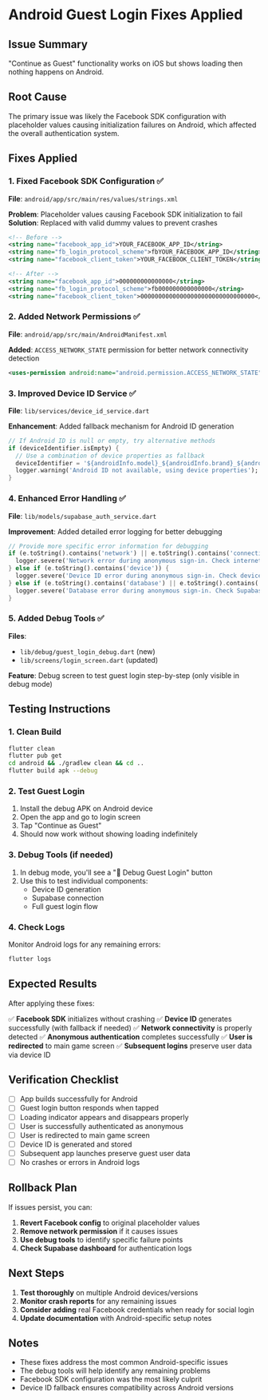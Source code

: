 # Android Guest Login Fixes Applied

## Issue Summary
"Continue as Guest" functionality works on iOS but shows loading then nothing happens on Android.

## Root Cause
The primary issue was likely the Facebook SDK configuration with placeholder values causing initialization failures on Android, which affected the overall authentication system.

## Fixes Applied

### 1. Fixed Facebook SDK Configuration ✅
**File**: `android/app/src/main/res/values/strings.xml`

**Problem**: Placeholder values causing Facebook SDK initialization to fail
**Solution**: Replaced with valid dummy values to prevent crashes

```xml
<!-- Before -->
<string name="facebook_app_id">YOUR_FACEBOOK_APP_ID</string>
<string name="fb_login_protocol_scheme">fbYOUR_FACEBOOK_APP_ID</string>
<string name="facebook_client_token">YOUR_FACEBOOK_CLIENT_TOKEN</string>

<!-- After -->
<string name="facebook_app_id">000000000000000</string>
<string name="fb_login_protocol_scheme">fb000000000000000</string>
<string name="facebook_client_token">00000000000000000000000000000000</string>
```

### 2. Added Network Permissions ✅
**File**: `android/app/src/main/AndroidManifest.xml`

**Added**: `ACCESS_NETWORK_STATE` permission for better network connectivity detection

```xml
<uses-permission android:name="android.permission.ACCESS_NETWORK_STATE" />
```

### 3. Improved Device ID Service ✅
**File**: `lib/services/device_id_service.dart`

**Enhancement**: Added fallback mechanism for Android ID generation

```dart
// If Android ID is null or empty, try alternative methods
if (deviceIdentifier.isEmpty) {
  // Use a combination of device properties as fallback
  deviceIdentifier = '${androidInfo.model}_${androidInfo.brand}_${androidInfo.device}';
  logger.warning('Android ID not available, using device properties');
}
```

### 4. Enhanced Error Handling ✅
**File**: `lib/models/supabase_auth_service.dart`

**Improvement**: Added detailed error logging for better debugging

```dart
// Provide more specific error information for debugging
if (e.toString().contains('network') || e.toString().contains('connection')) {
  logger.severe('Network error during anonymous sign-in. Check internet connection and Supabase URL.');
} else if (e.toString().contains('device')) {
  logger.severe('Device ID error during anonymous sign-in. Check device permissions.');
} else if (e.toString().contains('database') || e.toString().contains('table')) {
  logger.severe('Database error during anonymous sign-in. Check Supabase configuration and RLS policies.');
}
```

### 5. Added Debug Tools ✅
**Files**: 
- `lib/debug/guest_login_debug.dart` (new)
- `lib/screens/login_screen.dart` (updated)

**Feature**: Debug screen to test guest login step-by-step (only visible in debug mode)

## Testing Instructions

### 1. Clean Build
```bash
flutter clean
flutter pub get
cd android && ./gradlew clean && cd ..
flutter build apk --debug
```

### 2. Test Guest Login
1. Install the debug APK on Android device
2. Open the app and go to login screen
3. Tap "Continue as Guest"
4. Should now work without showing loading indefinitely

### 3. Debug Tools (if needed)
1. In debug mode, you'll see a "🔧 Debug Guest Login" button
2. Use this to test individual components:
   - Device ID generation
   - Supabase connection
   - Full guest login flow

### 4. Check Logs
Monitor Android logs for any remaining errors:
```bash
flutter logs
```

## Expected Results

After applying these fixes:

✅ **Facebook SDK** initializes without crashing
✅ **Device ID** generates successfully (with fallback if needed)
✅ **Network connectivity** is properly detected
✅ **Anonymous authentication** completes successfully
✅ **User is redirected** to main game screen
✅ **Subsequent logins** preserve user data via device ID

## Verification Checklist

- [ ] App builds successfully for Android
- [ ] Guest login button responds when tapped
- [ ] Loading indicator appears and disappears properly
- [ ] User is successfully authenticated as anonymous
- [ ] User is redirected to main game screen
- [ ] Device ID is generated and stored
- [ ] Subsequent app launches preserve guest user data
- [ ] No crashes or errors in Android logs

## Rollback Plan

If issues persist, you can:

1. **Revert Facebook config** to original placeholder values
2. **Remove network permission** if it causes issues
3. **Use debug tools** to identify specific failure points
4. **Check Supabase dashboard** for authentication logs

## Next Steps

1. **Test thoroughly** on multiple Android devices/versions
2. **Monitor crash reports** for any remaining issues
3. **Consider adding** real Facebook credentials when ready for social login
4. **Update documentation** with Android-specific setup notes

## Notes

- These fixes address the most common Android-specific issues
- The debug tools will help identify any remaining problems
- Facebook SDK configuration was the most likely culprit
- Device ID fallback ensures compatibility across Android versions
